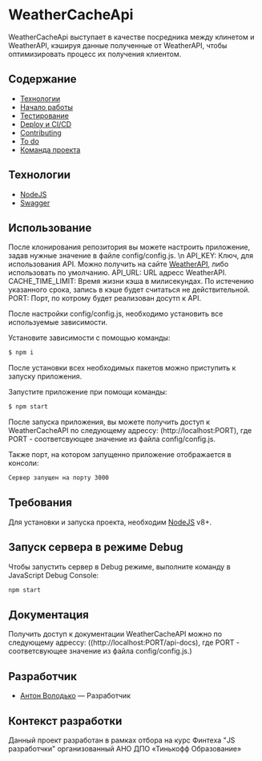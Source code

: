# WeatherCacheApi
WeatherCacheApi выступает в качестве посредника между клинетом и WeatherAPI, кэшируя данные полученные от WeatherAPI, чтобы оптимизировать процесс их получения клиентом.

## Содержание
- [Технологии](#технологии)
- [Начало работы](#начало-работы)
- [Тестирование](#тестирование)
- [Deploy и CI/CD](#deploy-и-ci/cd)
- [Contributing](#contributing)
- [To do](#to-do)
- [Команда проекта](#команда-проекта)

## Технологии
- [NodeJS](https://nodejs.org/en)
- [Swagger](https://swagger.io)

## Использование
После клонирования репозитория вы можете настроить приложение, задав нужные значение в файле config/config.js. \n
API_KEY: Ключ, для использования API. Можно получить на сайте [WeatherAPI](https://www.weatherapi.com), либо использовать по умолчанию.
API_URL: URL адресс WeatherAPI.
CACHE_TIME_LIMIT: Время жизни кэша в милисекундах. По истечению указанного срока, запись в кэше будет считаться не действительной.
PORT: Порт, по котрому будет реализован досутп к API.

После настройки config/config.js, необходимо установить все используемые зависимости.

Установите зависимости с помощью команды:
```sh
$ npm i
```

После установки всех необходимых пакетов можно приступить к запуску приложения.

Запустите приложение при помощи команды:
```sh
$ npm start
```

После запуска приложения, вы можете получить доступ к WeatherCacheAPI по следующему адрессу: (http://localhost:PORT), где PORT - соответсвующее значение из файла config/config.js.

Также порт, на котором запущенно приложение отображается в консоли:
```sh
Сервер запущен на порту 3000
```

## Требования
Для установки и запуска проекта, необходим [NodeJS](https://nodejs.org/) v8+.

## Запуск сервера в режиме Debug
Чтобы запустить сервер в Debug режиме, выполните команду в JavaScript Debug Console:
```sh
npm start
```

## Документация
Получить доступ к документации WeatherCacheAPI можно по следующему адрессу: ((http://localhost:PORT/api-docs), где PORT - соответсвующее значение из файла config/config.js.)

## Разработчик

- [Антон Володько](https://t.me/@KiselSlava) — Разработчик

## Контекст разработки
Данный проект разработан в рамках отбора на курс Финтеха "JS разработчки" организованный АНО ДПО «Тинькофф Образование»